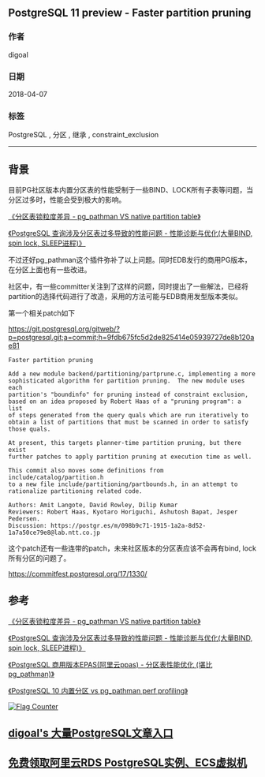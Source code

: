 ## PostgreSQL 11 preview - Faster partition pruning    
                                                                           
### 作者                                                                           
digoal                                                                           
                                                                           
### 日期                                                                           
2018-04-07                                                                       
                                                                           
### 标签                                                                           
PostgreSQL , 分区 , 继承 , constraint_exclusion     
                                                                           
----                                                                           
                                                                           
## 背景       
目前PG社区版本内置分区表的性能受制于一些BIND、LOCK所有子表等问题，当分区过多时，性能会受到极大的影响。    
    
[《分区表锁粒度差异 - pg_pathman VS native partition table》](../201802/20180206_01.md)      
    
[《PostgreSQL 查询涉及分区表过多导致的性能问题 - 性能诊断与优化(大量BIND, spin lock, SLEEP进程)》](../201801/20180124_01.md)      
    
不过还好pg_pathman这个插件弥补了以上问题。同时EDB发行的商用PG版本，在分区上面也有一些改进。    
    
社区中，有一些committer关注到了这样的问题，同时提出了一些解法，已经将partition的选择代码进行了改造，采用的方法可能与EDB商用发型版本类似。    
    
第一个相关patch如下    
    
https://git.postgresql.org/gitweb/?p=postgresql.git;a=commit;h=9fdb675fc5d2de825414e05939727de8b120ae81    
    
```    
Faster partition pruning    
    
Add a new module backend/partitioning/partprune.c, implementing a more    
sophisticated algorithm for partition pruning.  The new module uses each    
partition's "boundinfo" for pruning instead of constraint exclusion,    
based on an idea proposed by Robert Haas of a "pruning program": a list    
of steps generated from the query quals which are run iteratively to    
obtain a list of partitions that must be scanned in order to satisfy    
those quals.    
    
At present, this targets planner-time partition pruning, but there exist    
further patches to apply partition pruning at execution time as well.    
    
This commit also moves some definitions from include/catalog/partition.h    
to a new file include/partitioning/partbounds.h, in an attempt to    
rationalize partitioning related code.    
    
Authors: Amit Langote, David Rowley, Dilip Kumar    
Reviewers: Robert Haas, Kyotaro Horiguchi, Ashutosh Bapat, Jesper Pedersen.    
Discussion: https://postgr.es/m/098b9c71-1915-1a2a-8d52-1a7a50ce79e8@lab.ntt.co.jp    
```    
    
这个patch还有一些连带的patch，未来社区版本的分区表应该不会再有bind, lock所有分区的问题了。     
  
https://commitfest.postgresql.org/17/1330/  
    
## 参考    
[《分区表锁粒度差异 - pg_pathman VS native partition table》](../201802/20180206_01.md)      
    
[《PostgreSQL 查询涉及分区表过多导致的性能问题 - 性能诊断与优化(大量BIND, spin lock, SLEEP进程)》](../201801/20180124_01.md)      
    
[《PostgreSQL 商用版本EPAS(阿里云ppas) - 分区表性能优化 (堪比pg_pathman)》](../201801/20180122_03.md)      
    
[《PostgreSQL 10 内置分区 vs pg_pathman perf profiling》](../201710/20171015_01.md)      
  
<a rel="nofollow" href="http://info.flagcounter.com/h9V1"  ><img src="http://s03.flagcounter.com/count/h9V1/bg_FFFFFF/txt_000000/border_CCCCCC/columns_2/maxflags_12/viewers_0/labels_0/pageviews_0/flags_0/"  alt="Flag Counter"  border="0"  ></a>  
  
  
  
  
  
  
## [digoal's 大量PostgreSQL文章入口](https://github.com/digoal/blog/blob/master/README.md "22709685feb7cab07d30f30387f0a9ae")
  
  
## [免费领取阿里云RDS PostgreSQL实例、ECS虚拟机](https://free.aliyun.com/ "57258f76c37864c6e6d23383d05714ea")
  
